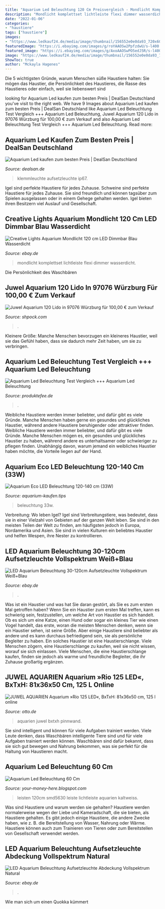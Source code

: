 ```yaml
---
title: "Aquarium Led Beleuchtung 120 Cm Preisvergleich - Mondlicht Komplettset Lichtleiste Flexi Dimmer Wasserdicht"
description: "Mondlicht komplettset lichtleiste flexi dimmer wasserdicht"
date: "2022-01-06"
categories:
- "haustiere"
tags: ["haustiere"]
images:
- "https://www.ledkauf24.de/media/image/thumbnail/156552e0e0da93_720x600.jpg"
featuredImage: "https://i.ebayimg.com/images/g/roYAAOSw2PpfzdwU/s-l400.jpg"
featured_image: "https://i.ebayimg.com/images/g/AxoAAOSwPO5edJ5R/s-l400.jpg"
image: "https://www.ledkauf24.de/media/image/thumbnail/156552e0e0da93_720x600.jpg"
ShowToc: true
author: "Mckayla Hagenes"
---
```



Die 5 wichtigsten Gründe, warum Menschen süße Haustiere halten: Sie mögen das Haustier, die Persönlichkeit des Haustieres, die Rasse des Haustieres oder einfach, weil sie liebenswert sind

	

		
looking for Aquarium Led kaufen zum besten Preis | DealSan Deutschland you've visit to the right web. We have 9 Images about Aquarium Led kaufen zum besten Preis | DealSan Deutschland like Aquarium Led Beleuchtung Test Vergleich +++ Aquarium Led Beleuchtung, Juwel Aquarium 120 Lido in 97076 Würzburg für 100,00 € zum Verkauf and also Aquarium Led Beleuchtung Test Vergleich +++ Aquarium Led Beleuchtung. Read more:
		
    
## Aquarium Led Kaufen Zum Besten Preis | DealSan Deutschland

<img loading=lazy src="https://www.dealsanimg.com/d/l400/pict/362720273201_/pro-led-aquarium-beleuchtung-aufsetzleuchte-klemmleuchte.jpg" onerror="this.onerror=null;this.src='https://tse4.mm.bing.net/th?id=OIP.wUwftqrY_bgwpyg3y6RA-wAAAA&amp;pid=15.1';" alt="Aquarium Led kaufen zum besten Preis | DealSan Deutschland">

_Source: dealsan.de_

>klemmleuchte aufsetzleuchte ip67. 

	

Igel sind perfekte Haustiere für jedes Zuhause.
Schweine sind perfekte Haustiere für jedes Zuhause. Sie sind freundlich und können tagsüber zum Spielen ausgelassen oder in einem Gehege gehalten werden. Igel bieten ihren Besitzern viel Auslauf und Gesellschaft.

    
## Creative Lights Aquarium Mondlicht 120 Cm LED Dimmbar Blau Wasserdicht

<img loading=lazy src="https://artikelbilder.creative-lights.de/CLSTRIPE1B-SET-DI_120.jpg" onerror="this.onerror=null;this.src='https://tse3.mm.bing.net/th?id=OIP.bz3J17mazLLH0V-OSFcb_gHaGm&amp;pid=15.1';" alt="Creative Lights Aquarium Mondlicht 120 cm LED Dimmbar Blau Wasserdicht">

_Source: ebay.de_

>mondlicht komplettset lichtleiste flexi dimmer wasserdicht. 

	

Die Persönlichkeit des Waschbären

    
## Juwel Aquarium 120 Lido In 97076 Würzburg Für 100,00 € Zum Verkauf

<img loading=lazy src="https://webimg.secondhandapp.com/w-i-mgl/5e174e28e409c30be2b56411" onerror="this.onerror=null;this.src='https://tse1.mm.bing.net/th?id=OIP.pCQhwWIdpA1bh_rSGJXtBwHaJ4&amp;pid=15.1';" alt="Juwel Aquarium 120 Lido in 97076 Würzburg für 100,00 € zum Verkauf">

_Source: shpock.com_

>. 

	

Kleinere Größe: Manche Menschen bevorzugen ein kleineres Haustier, weil sie das Gefühl haben, dass sie dadurch mehr Zeit haben, um sie zu verbringen.

    
## Aquarium Led Beleuchtung Test Vergleich +++ Aquarium Led Beleuchtung

<img loading=lazy src="https://i.ebayimg.com/00/s/MTAwMFgxMDAw/z/IdwAAOSwFZdd6LsD/$_10.JPG?set_id=2" onerror="this.onerror=null;this.src='https://tse4.mm.bing.net/th?id=OIP.2WVlKBKogLIeZlZg91apfgHaHa&amp;pid=15.1';" alt="Aquarium Led Beleuchtung Test Vergleich +++ Aquarium Led Beleuchtung">

_Source: produktefee.de_

>. 

	

Weibliche Haustiere werden immer beliebter, und dafür gibt es viele Gründe. Manche Menschen haben gerne ein gesundes und glückliches Haustier, während andere Haustiere beruhigender oder attraktiver finden.
Weibliche Haustiere werden immer beliebter, und dafür gibt es viele Gründe. Manche Menschen mögen es, ein gesundes und glückliches Haustier zu haben, während andere es unterhaltsamer oder schwieriger zu pflegen finden. Unabhängig davon, warum jemand ein weibliches Haustier haben möchte, die Vorteile liegen auf der Hand.

    
## Aquarium Eco LED Beleuchtung 120-140 Cm (33W)

<img loading=lazy src="http://www.aquarium-kaufen.tips/wp-content/uploads/2017/10/417dOGQ1TxL.jpg" onerror="this.onerror=null;this.src='https://tse4.mm.bing.net/th?id=OIP.7ead47aQvoWQVup0VPIyagHaFd&amp;pid=15.1';" alt="Aquarium Eco LED Beleuchtung 120-140 cm (33W)">

_Source: aquarium-kaufen.tips_

>beleuchtung 33w. 

	

Verbreitung: Wo leben Igel?
Igel sind Verbreitungstiere, was bedeutet, dass sie in einer Vielzahl von Gebieten auf der ganzen Welt leben. Sie sind in den meisten Teilen der Welt zu finden, am häufigsten jedoch in Europa, Nordamerika und Asien. Sie sind in vielen Kulturen ein beliebtes Haustier und helfen Wespen, ihre Nester zu kontrollieren.

    
## LED Aquarium Beleuchtung 30-120cm Aufsetzleuchte Vollspektrum Weiß+Blau

<img loading=lazy src="https://i.ebayimg.com/images/g/AxoAAOSwPO5edJ5R/s-l400.jpg" onerror="this.onerror=null;this.src='https://tse3.mm.bing.net/th?id=OIP.K6Ss4Jflk2G5vum1AiZXSQAAAA&amp;pid=15.1';" alt="LED Aquarium Beleuchtung 30-120cm Aufsetzleuchte Vollspektrum Weiß+Blau">

_Source: ebay.de_

>. 

	

Was ist ein Haustier und was hat Sie daran gestört, als Sie es zum ersten Mal getroffen haben?
Wenn Sie ein Haustier zum ersten Mal treffen, kann es schwierig sein, festzustellen, um welche Art von Haustier es sich handelt. Ob es sich um eine Katze, einen Hund oder sogar ein kleines Tier wie einen Vogel handelt, das erste, woran die meisten Menschen denken, wenn sie ein Haustier sehen, ist seine Größe. Aber einige Haustiere sind beliebter als andere und es kann durchaus befriedigend sein, sie als persönliche Begleiter zu haben. Ein solches Haustier ist eine Haustierschlange. Viele Menschen zögern, eine Haustierschlange zu kaufen, weil sie nicht wissen, worauf sie sich einlassen. Viele Menschen, die eine Haustierschlange kaufen, finden sie jedoch als warme und freundliche Begleiter, die ihr Zuhause großartig ergänzen.

    
## JUWEL AQUARIEN Aquarium »Rio 125 LED«, BxTxH: 81x36x50 Cm, 125 L Online

<img loading=lazy src="https://i.otto.de/i/otto/c44660d3-dfca-51f1-9579-e1e00b22db50/juwel-aquarien-aquarium-rio-125-led-bxtxh-81x36x50-cm-125-l-dunkelbraun.jpg?$formatz$" onerror="this.onerror=null;this.src='https://tse1.mm.bing.net/th?id=OIP.wuNOvayUL8yonUWR_VqnnAHaEv&amp;pid=15.1';" alt="JUWEL AQUARIEN Aquarium »Rio 125 LED«, BxTxH: 81x36x50 cm, 125 l online">

_Source: otto.de_

>aquarien juwel bxtxh pinnwand. 

	

Sie sind intelligent und können für viele Aufgaben trainiert werden.
Viele Leute denken, dass Waschbären intelligente Tiere sind und für viele Aufgaben trainiert werden können. Waschbären sind dafür bekannt, dass sie sich gut bewegen und Nahrung bekommen, was sie perfekt für die Haltung von Haustieren macht.

    
## Aquarium Led Beleuchtung 60 Cm

<img loading=lazy src="https://www.ledkauf24.de/media/image/thumbnail/156552e0e0da93_720x600.jpg" onerror="this.onerror=null;this.src='https://tse1.mm.bing.net/th?id=OIP.w6vbLDRGfWiHopn7vADadAHaFj&amp;pid=15.1';" alt="Aquarium Led Beleuchtung 60 Cm">

_Source: your-money-here.blogspot.com_

>leisten 120cm smd5630 leiste lichtleiste aquarien kaltweiss. 

	

Was sind Haustiere und warum werden sie gehalten?
Haustiere werden normalerweise wegen der Liebe und Kameradschaft, die sie bieten, als Haustiere gehalten. Es gibt jedoch einige Haustiere, die andere Zwecke haben, wie z. B. die Bereitstellung von Wasser, Nahrung oder Wärme. Haustiere können auch zum Trainieren von Tieren oder zum Bereitstellen von Gesellschaft verwendet werden.

    
## LED Aquarium Beleuchtung Aufsetzleuchte Abdeckung Vollspektrum Natural

<img loading=lazy src="https://i.ebayimg.com/images/g/roYAAOSw2PpfzdwU/s-l400.jpg" onerror="this.onerror=null;this.src='https://tse1.mm.bing.net/th?id=OIP.AbVsj8W-d9Cfd7J2yPK8ewAAAA&amp;pid=15.1';" alt="LED Aquarium Beleuchtung Aufsetzleuchte Abdeckung Vollspektrum Natural">

_Source: ebay.de_

>. 

	

Wie man sich um einen Quokka kümmert

